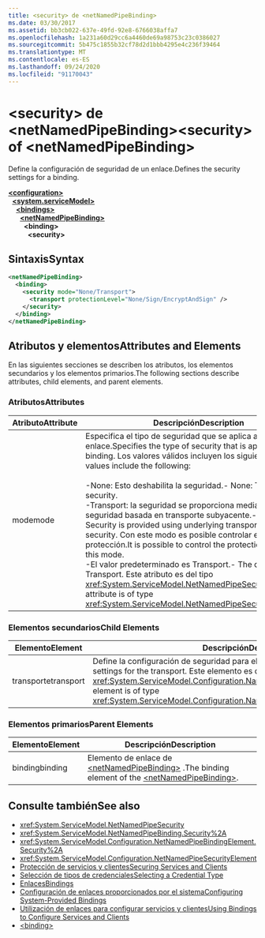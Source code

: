 ```yaml
---
title: <security> de <netNamedPipeBinding>
ms.date: 03/30/2017
ms.assetid: bb3cb022-637e-49fd-92e8-6766038affa7
ms.openlocfilehash: 1a231a60d29cc6a4460de69a98753c23c0386027
ms.sourcegitcommit: 5b475c1855b32cf78d2d1bbb4295e4c236f39464
ms.translationtype: MT
ms.contentlocale: es-ES
ms.lasthandoff: 09/24/2020
ms.locfileid: "91170043"
---
```

# <a name="security-of-netnamedpipebinding"></a><span data-ttu-id="db074-102">\<security> de \<netNamedPipeBinding></span><span class="sxs-lookup"><span data-stu-id="db074-102">\<security> of \<netNamedPipeBinding></span></span>

<span data-ttu-id="db074-103">Define la configuración de seguridad de un enlace.</span><span class="sxs-lookup"><span data-stu-id="db074-103">Defines the security settings for a binding.</span></span>  
  
[**\<configuration>**](../configuration-element.md)\
&nbsp;&nbsp;[**\<system.serviceModel>**](system-servicemodel.md)\
&nbsp;&nbsp;&nbsp;&nbsp;[**\<bindings>**](bindings.md)\
&nbsp;&nbsp;&nbsp;&nbsp;&nbsp;&nbsp;[**\<netNamedPipeBinding>**](netnamedpipebinding.md)\
&nbsp;&nbsp;&nbsp;&nbsp;&nbsp;&nbsp;&nbsp;&nbsp;**\<binding>**\
&nbsp;&nbsp;&nbsp;&nbsp;&nbsp;&nbsp;&nbsp;&nbsp;&nbsp;&nbsp;**\<security>**  
  
## <a name="syntax"></a><span data-ttu-id="db074-104">Sintaxis</span><span class="sxs-lookup"><span data-stu-id="db074-104">Syntax</span></span>  
  
```xml  
<netNamedPipeBinding>
  <binding>
    <security mode="None/Transport">
      <transport protectionLevel="None/Sign/EncryptAndSign" />
    </security>
  </binding>
</netNamedPipeBinding>
```  
  
## <a name="attributes-and-elements"></a><span data-ttu-id="db074-105">Atributos y elementos</span><span class="sxs-lookup"><span data-stu-id="db074-105">Attributes and Elements</span></span>  

 <span data-ttu-id="db074-106">En las siguientes secciones se describen los atributos, los elementos secundarios y los elementos primarios.</span><span class="sxs-lookup"><span data-stu-id="db074-106">The following sections describe attributes, child elements, and parent elements.</span></span>  
  
### <a name="attributes"></a><span data-ttu-id="db074-107">Atributos</span><span class="sxs-lookup"><span data-stu-id="db074-107">Attributes</span></span>  
  
|<span data-ttu-id="db074-108">Atributo</span><span class="sxs-lookup"><span data-stu-id="db074-108">Attribute</span></span>|<span data-ttu-id="db074-109">Descripción</span><span class="sxs-lookup"><span data-stu-id="db074-109">Description</span></span>|  
|---------------|-----------------|  
|<span data-ttu-id="db074-110">mode</span><span class="sxs-lookup"><span data-stu-id="db074-110">mode</span></span>|<span data-ttu-id="db074-111">Especifica el tipo de seguridad que se aplica a este enlace.</span><span class="sxs-lookup"><span data-stu-id="db074-111">Specifies the type of security that is applied to this binding.</span></span> <span data-ttu-id="db074-112">Los valores válidos incluyen los siguientes:</span><span class="sxs-lookup"><span data-stu-id="db074-112">Valid values include the following:</span></span><br /><br /> <span data-ttu-id="db074-113">-None: Esto deshabilita la seguridad.</span><span class="sxs-lookup"><span data-stu-id="db074-113">-   None: This disables security.</span></span><br /><span data-ttu-id="db074-114">-Transport: la seguridad se proporciona mediante la seguridad basada en transporte subyacente.</span><span class="sxs-lookup"><span data-stu-id="db074-114">-   Transport: Security is provided using underlying transport based security.</span></span> <span data-ttu-id="db074-115">Con este modo es posible controlar el nivel de protección.</span><span class="sxs-lookup"><span data-stu-id="db074-115">It is possible to control the protection level with this mode.</span></span><br /><span data-ttu-id="db074-116">-El valor predeterminado es Transport.</span><span class="sxs-lookup"><span data-stu-id="db074-116">-   The default value is Transport.</span></span> <span data-ttu-id="db074-117">Este atributo es del tipo <xref:System.ServiceModel.NetNamedPipeSecurityMode>.</span><span class="sxs-lookup"><span data-stu-id="db074-117">This attribute is of type <xref:System.ServiceModel.NetNamedPipeSecurityMode>.</span></span>|  
  
### <a name="child-elements"></a><span data-ttu-id="db074-118">Elementos secundarios</span><span class="sxs-lookup"><span data-stu-id="db074-118">Child Elements</span></span>  
  
|<span data-ttu-id="db074-119">Elemento</span><span class="sxs-lookup"><span data-stu-id="db074-119">Element</span></span>|<span data-ttu-id="db074-120">Descripción</span><span class="sxs-lookup"><span data-stu-id="db074-120">Description</span></span>|  
|-------------|-----------------|  
|<span data-ttu-id="db074-121">transporte</span><span class="sxs-lookup"><span data-stu-id="db074-121">transport</span></span>|<span data-ttu-id="db074-122">Define la configuración de seguridad para el transporte.</span><span class="sxs-lookup"><span data-stu-id="db074-122">Defines the security settings for the transport.</span></span> <span data-ttu-id="db074-123">Este elemento es del tipo <xref:System.ServiceModel.Configuration.NamedPipeTransportSecurityElement>.</span><span class="sxs-lookup"><span data-stu-id="db074-123">This element is of type <xref:System.ServiceModel.Configuration.NamedPipeTransportSecurityElement>.</span></span>|  
  
### <a name="parent-elements"></a><span data-ttu-id="db074-124">Elementos primarios</span><span class="sxs-lookup"><span data-stu-id="db074-124">Parent Elements</span></span>  
  
|<span data-ttu-id="db074-125">Elemento</span><span class="sxs-lookup"><span data-stu-id="db074-125">Element</span></span>|<span data-ttu-id="db074-126">Descripción</span><span class="sxs-lookup"><span data-stu-id="db074-126">Description</span></span>|  
|-------------|-----------------|  
|<span data-ttu-id="db074-127">binding</span><span class="sxs-lookup"><span data-stu-id="db074-127">binding</span></span>|<span data-ttu-id="db074-128">Elemento de enlace de [\<netNamedPipeBinding>](netnamedpipebinding.md) .</span><span class="sxs-lookup"><span data-stu-id="db074-128">The binding element of the [\<netNamedPipeBinding>](netnamedpipebinding.md).</span></span>|  
  
## <a name="see-also"></a><span data-ttu-id="db074-129">Consulte también</span><span class="sxs-lookup"><span data-stu-id="db074-129">See also</span></span>

- <xref:System.ServiceModel.NetNamedPipeSecurity>
- <xref:System.ServiceModel.NetNamedPipeBinding.Security%2A>
- <xref:System.ServiceModel.Configuration.NetNamedPipeBindingElement.Security%2A>
- <xref:System.ServiceModel.Configuration.NetNamedPipeSecurityElement>
- [<span data-ttu-id="db074-130">Protección de servicios y clientes</span><span class="sxs-lookup"><span data-stu-id="db074-130">Securing Services and Clients</span></span>](../../../wcf/feature-details/securing-services-and-clients.md)
- [<span data-ttu-id="db074-131">Selección de tipos de credenciales</span><span class="sxs-lookup"><span data-stu-id="db074-131">Selecting a Credential Type</span></span>](../../../wcf/feature-details/selecting-a-credential-type.md)
- [<span data-ttu-id="db074-132">Enlaces</span><span class="sxs-lookup"><span data-stu-id="db074-132">Bindings</span></span>](../../../wcf/bindings.md)
- [<span data-ttu-id="db074-133">Configuración de enlaces proporcionados por el sistema</span><span class="sxs-lookup"><span data-stu-id="db074-133">Configuring System-Provided Bindings</span></span>](../../../wcf/feature-details/configuring-system-provided-bindings.md)
- [<span data-ttu-id="db074-134">Utilización de enlaces para configurar servicios y clientes</span><span class="sxs-lookup"><span data-stu-id="db074-134">Using Bindings to Configure Services and Clients</span></span>](../../../wcf/using-bindings-to-configure-services-and-clients.md)
- [\<binding>](bindings.md)
